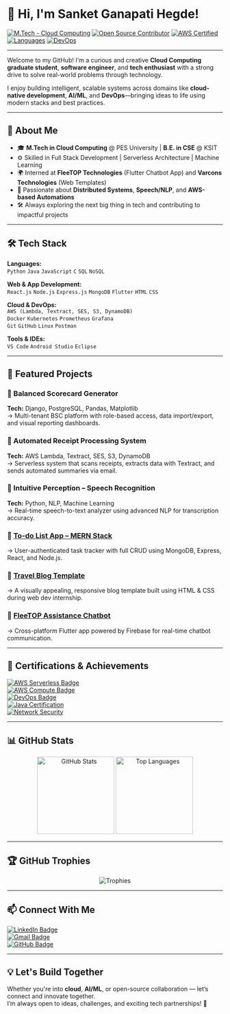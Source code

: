 # 👋 Hi, I'm Sanket Ganapati Hegde!

[![M.Tech - Cloud Computing](https://img.shields.io/badge/M.Tech-Cloud%20Computing-blue)]()
[![Open Source Contributor](https://img.shields.io/badge/Open%20Source-Contributor-brightgreen)]()
[![AWS Certified](https://img.shields.io/badge/AWS-Educate%20Certified-orange)]()
[![Languages](https://img.shields.io/badge/Code-Python%2C%20Java%2C%20JS-informational)]()
[![DevOps](https://img.shields.io/badge/DevOps-Docker%2C%20K8s%2C%20Prometheus-purple)]()

---

Welcome to my GitHub! I'm a curious and creative **Cloud Computing graduate student**, **software engineer**, and **tech enthusiast** with a strong drive to solve real-world problems through technology.

I enjoy building intelligent, scalable systems across domains like **cloud-native development**, **AI/ML**, and **DevOps**—bringing ideas to life using modern stacks and best practices.

---

## 🚀 About Me

- 🎓 **M.Tech in Cloud Computing** @ PES University | **B.E. in CSE** @ KSIT
- ⚙️ Skilled in Full Stack Development | Serverless Architecture | Machine Learning
- 🌍 Interned at **FleeTOP Technologies** (Flutter Chatbot App) and **Varcons Technologies** (Web Templates)
- 🔬 Passionate about **Distributed Systems**, **Speech/NLP**, and **AWS-based Automations**
- 🛠️ Always exploring the next big thing in tech and contributing to impactful projects

---

## 🛠️ Tech Stack

**Languages:**  
`Python` `Java` `JavaScript` `C` `SQL` `NoSQL`

**Web & App Development:**  
`React.js` `Node.js` `Express.js` `MongoDB` `Flutter` `HTML` `CSS`

**Cloud & DevOps:**  
`AWS (Lambda, Textract, SES, S3, DynamoDB)`  
`Docker` `Kubernetes` `Prometheus` `Grafana`  
`Git` `GitHub` `Linux` `Postman`

**Tools & IDEs:**  
`VS Code` `Android Studio` `Eclipse`

---

## 🌟 Featured Projects

### 🔹 Balanced Scorecard Generator  
**Tech:** Django, PostgreSQL, Pandas, Matplotlib  
→ Multi-tenant BSC platform with role-based access, data import/export, and visual reporting dashboards.

### 🔹 Automated Receipt Processing System  
**Tech:** AWS Lambda, Textract, SES, S3, DynamoDB  
→ Serverless system that scans receipts, extracts data with Textract, and sends automated summaries via email.

### 🔹 Intuitive Perception – Speech Recognition  
**Tech:** Python, NLP, Machine Learning  
→ Real-time speech-to-text analyzer using advanced NLP for transcription accuracy.

### 🔹 [To-do List App – MERN Stack](https://github.com/Sanketgh007/To-do-List.git)  
→ User-authenticated task tracker with full CRUD using MongoDB, Express, React, and Node.js.

### 🔹 [Travel Blog Template](https://github.com/Sanketgh007/Travel-Blog.git)  
→ A visually appealing, responsive blog template built using HTML & CSS during web dev internship.

### 🔹 [FleeTOP Assistance Chatbot](https://github.com/Sanketgh007/FleeTOP-Technologies-Assistance-APP.git)  
→ Cross-platform Flutter app powered by Firebase for real-time chatbot communication.

---

## 🏅 Certifications & Achievements

[![AWS Serverless Badge](https://img.shields.io/badge/AWS-Serverless-blueviolet)]()  
[![AWS Compute Badge](https://img.shields.io/badge/AWS-Compute-blue)]()  
[![DevOps Badge](https://img.shields.io/badge/AWS-DevOps%20Engineer%20Plan-orange)]()  
[![Java Certification](https://img.shields.io/badge/Java-Advanced%20(Udemy)-yellow)]()  
[![Network Security](https://img.shields.io/badge/Network%20Security-Great%20Learning-red)]()

---

## 📊 GitHub Stats

<p align="center">
  <img src="https://github-readme-stats.vercel.app/api?username=Sanketgh007&show_icons=true&theme=radical&count_private=true" height="180" alt="GitHub Stats"/>
  <img src="https://github-readme-stats.vercel.app/api/top-langs/?username=Sanketgh007&layout=compact&theme=radical" height="180" alt="Top Languages"/>
</p>

---

## 🏆 GitHub Trophies

<p align="center">
  <img src="https://github-profile-trophy.vercel.app/?username=Sanketgh007&theme=darkhub&column=6&margin-w=10&margin-h=10" alt="Trophies"/>
</p>

---

## 📫 Connect With Me

[![LinkedIn Badge](https://img.shields.io/badge/LinkedIn-blue?logo=linkedin&logoColor=white)](https://linkedin.com/in/sanket-hegde-759343288/)  
[![Gmail Badge](https://img.shields.io/badge/Gmail-hegdesanket7@gmail.com-red?logo=gmail&logoColor=white)](mailto:hegdesanket7@gmail.com)  
[![GitHub Badge](https://img.shields.io/badge/GitHub-Sanketgh007-black?logo=github)](https://github.com/Sanketgh007)

---

## 💡 Let's Build Together

Whether you're into **cloud**, **AI/ML**, or open-source collaboration — let’s connect and innovate together.  
I’m always open to ideas, challenges, and exciting tech partnerships! 🚀

